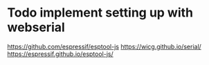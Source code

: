 # Todo implement setting up with webserial
https://github.com/espressif/esptool-js
https://wicg.github.io/serial/
https://espressif.github.io/esptool-js/
